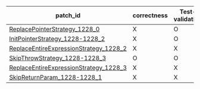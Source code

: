  | patch_id |correctness |Test-validation |NPEX-validation |
 |--- | --- | --- | --- | 
 | [ReplacePointerStrategy_1228_0](./patches/ReplacePointerStrategy_1228_0/patch.java#L1234) | X | O | X | 
 | [InitPointerStrategy_1228-1228_2](./patches/InitPointerStrategy_1228-1228_2/patch.java#L1234) | X | O | X | 
 | [ReplaceEntireExpressionStrategy_1228_2](./patches/ReplaceEntireExpressionStrategy_1228_2/patch.java#L1234) | X | X | X | 
 | [SkipThrowStrategy_1228-1228_3](./patches/SkipThrowStrategy_1228-1228_3/patch.java#L1234) | O | O | X | 
 | [ReplaceEntireExpressionStrategy_1228_3](./patches/ReplaceEntireExpressionStrategy_1228_3/patch.java#L1234) | X | X | X | 
 | [SkipReturnParam_1228-1228_1](./patches/SkipReturnParam_1228-1228_1/patch.java#L1234) | X | X | X | 
